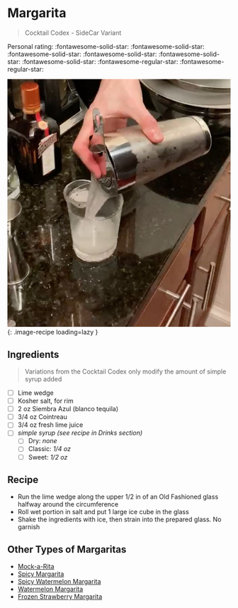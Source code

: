 <!-- Do not modify sections with "AUTO-*". They are updated by make.py -->

# Margarita

> Cocktail Codex - SideCar Variant

<!-- rating=3; (User can specify rating on scale of 1-5) -->
<!-- AUTO-UserRating -->
Personal rating: :fontawesome-solid-star: :fontawesome-solid-star: :fontawesome-solid-star: :fontawesome-solid-star: :fontawesome-solid-star: :fontawesome-solid-star: :fontawesome-regular-star: :fontawesome-regular-star:
<!-- /AUTO-UserRating -->

<!-- name_image=margarita.jpg; (User can specify image name) -->
<!-- AUTO-Image -->
![margarita.jpg](./margarita.jpg){: .image-recipe loading=lazy }
<!-- /AUTO-Image -->

## Ingredients

> Variations from the Cocktail Codex only modify the amount of simple syrup added

* [ ] Lime wedge
* [ ] Kosher salt, for rim
* [ ] 2 oz Siembra Azul (blanco tequila)
* [ ] 3/4 oz Cointreau
* [ ] 3/4 oz fresh lime juice
* [ ] *simple syrup (see recipe in Drinks section)*
    * [ ] Dry: *none*
    * [ ] Classic: *1/4 oz*
    * [ ] Sweet: *1/2 oz*

## Recipe

* Run the lime wedge along the upper 1/2 in of an Old Fashioned glass halfway around the circumference
* Roll wet portion in salt and put 1 large ice cube in the glass
* Shake the ingredients with ice, then strain into the prepared glass. No garnish

## Other Types of Margaritas

* [Mock-a-Rita](./mock-a-rita.md)
* [Spicy Margarita](./spicy_margarita.md)
* [Spicy Watermelon Margarita](./spicy_watermelon_margarita.md)
* [Watermelon Margarita](./watermelon_margarita.md)
* [Frozen Strawberry Margarita](./frozen_strawberry_margarita.md)
